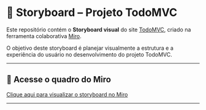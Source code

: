 # 🧩 Storyboard – Projeto TodoMVC

Este repositório contém o **Storyboard visual** do site [TodoMVC](https://todomvc.com), criado na ferramenta colaborativa [Miro](https://miro.com/).

O objetivo deste storyboard é planejar visualmente a estrutura e a experiência do usuário no desenvolvimento do projeto TodoMVC.

---

## 🔗 Acesse o quadro do Miro

[Clique aqui para visualizar o storyboard no Miro](https://miro.com/app/board/uXjVLjvj2rk=/?share_link_id=492661128913)

---
